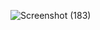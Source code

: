 ![Screenshot (183)](https://github.com/user-attachments/assets/c3ba0129-9a82-4b67-b149-4ed94f514414)
